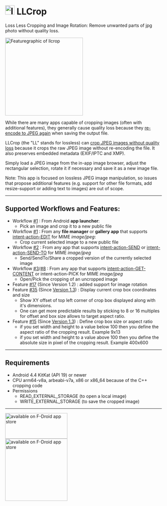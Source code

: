 # <img src="https://raw.githubusercontent.com/k3b/LosslessJpgCrop/master/app/src/main/res/mipmap-xxhdpi/ll_crop.png" alt="llcrop logo" height="30"/> LLCrop
Loss Less Cropping and Image Rotation: Remove unwanted parts of jpg photo without quality loss.

<img src="https://raw.githubusercontent.com/k3b/LosslessJpgCrop/master/fastlane/metadata/android/en-US/images/featureGraphic.png" alt="Featuregraphic of llcrop" height="250" />

While there are many apps capable of cropping images (often with additional features), 
they generally cause quality loss because they 
[re-encode to JPEG again](https://en.wikipedia.org/wiki/Lossy_compression) when saving the output file.

LLCrop (the "LL" stands for lossless) can [crop JPEG images without quality loss](https://en.wikipedia.org/wiki/Lossy_compression#JPEG) 
because it crops the raw JPEG image without re-encoding the file. It also preserves embedded metadata (EXIF/IPTC and XMP).

Simply load a JPEG image from the in-app image browser, adjust the rectangular selection, rotate it if necessary and save it as a new image file.

Note: This app is focused on lossless JPEG image manipulation, so issues that propose additional 
features (e.g. support for other file formats, add resize-support or adding text to images) are out of scope.

---

## Supported Workflows and Features:

* Workflow [#1](https://github.com/k3b/LosslessJpgCrop/issues/1) : From Android **app launcher**:
    * Pick an image and crop it to a new public file
* Workflow [#1](https://github.com/k3b/LosslessJpgCrop/issues/1) : From any **file manager** or **gallery app** that supports [intent-action-EDIT](https://developer.android.com/reference/android/content/Intent#ACTION_EDIT) for MIME *image/jpeg*:
    * Crop current selected image to a new public file
* Workflow [#2](https://github.com/k3b/LosslessJpgCrop/issues/2) : From any app that supports [intent-action-SEND](https://developer.android.com/reference/android/content/Intent#ACTION_SEND) or [intent-action-SEND-TO](https://developer.android.com/reference/android/content/Intent#ACTION_SENDTO) for MIME *image/jpeg*
    * Send/SendTo/Share a cropped version of the currently selected image 
* Workflow [#3](https://github.com/k3b/LosslessJpgCrop/issues/3)/[#8](https://github.com/k3b/LosslessJpgCrop/issues/8) : From any app that supports [intent-action-GET-CONTENT](https://developer.android.com/reference/android/content/Intent#ACTION_GET_CONTENT) or intent-action-PICK for MIME *image/jpeg*
    * Open/Pick the cropping of an uncropped image
* Feature [#17](https://github.com/k3b/LosslessJpgCrop/issues/17)  (Since Version 1.2) : added support for image rotation
* Feature [#35](https://github.com/k3b/LosslessJpgCrop/issues/35) (Since [Version 1.3](https://github.com/k3b/LosslessJpgCrop/milestone/5)) : Display current crop box coordinates and size
    * Show XY offset of top left corner of crop box displayed along with it's dimensions. 
    * One can get more predictable results by sticking to 8 or 16 multiples for offset and box size allows to target aspect ratio.
* Feature [#15](https://github.com/k3b/LosslessJpgCrop/issues/15) (Since [Version 1.3](https://github.com/k3b/LosslessJpgCrop/milestone/5))  : Define crop box size or aspect ratio
  * if you set width and height to a value below 100 then you define the aspect ratio of the cropping result. Example 9x13
  * if you set width and height to a value above 100 then you define the absolute size in pixel of the cropping result. Example 400x600

---

## Requirements

* Android 4.4 KitKat (API 19) or newer
* CPU arm64-v8a, arbeabi-v7a, x86 or x86_64 because of the C++ cropping code
* Permissions
  * READ_EXTERNAL_STORAGE (to open a local image)
  * WRITE_EXTERNAL_STORAGE (to save the cropped image)

---

[<img src="https://github.com/k3b/APhotoManager/wiki/fdroid.png" alt="available on F-Droid app store" height="82" width="200">](https://f-droid.org/packages/de.k3b.android.lossless_jpg_crop)<br/>
[<img src="https://github.com/k3b/LosslessJpgCrop/raw/master/app/src/debug/res/drawable/qr_code_url_llcrop_fdroid.png" alt="available on F-Droid app store" height="200" width="200">](https://f-droid.org/packages/de.k3b.android.lossless_jpg_crop)
